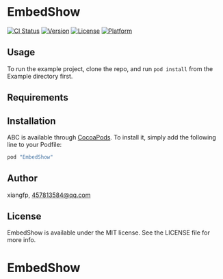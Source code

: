 # EmbedShow

[![CI Status](http://img.shields.io/travis/xiangfp/ABC.svg?style=flat)](https://travis-ci.org/xiangfp/ABC)
[![Version](https://img.shields.io/cocoapods/v/ABC.svg?style=flat)](http://cocoapods.org/pods/ABC)
[![License](https://img.shields.io/cocoapods/l/ABC.svg?style=flat)](http://cocoapods.org/pods/ABC)
[![Platform](https://img.shields.io/cocoapods/p/ABC.svg?style=flat)](http://cocoapods.org/pods/ABC)

## Usage

To run the example project, clone the repo, and run `pod install` from the Example directory first.

## Requirements

## Installation

ABC is available through [CocoaPods](http://cocoapods.org). To install
it, simply add the following line to your Podfile:

```ruby
pod "EmbedShow"
```

## Author

xiangfp, 457813584@qq.com

## License

EmbedShow is available under the MIT license. See the LICENSE file for more info.
# EmbedShow
